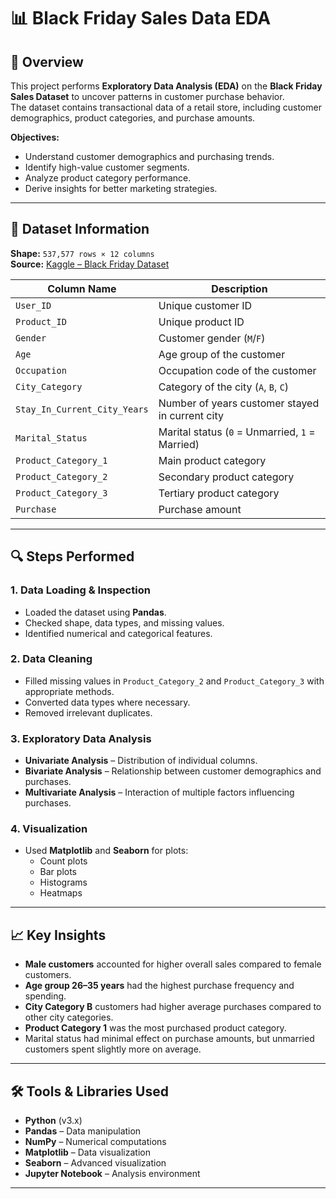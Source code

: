 # 📊 Black Friday Sales Data EDA

## 📌 Overview
This project performs **Exploratory Data Analysis (EDA)** on the **Black Friday Sales Dataset** to uncover patterns in customer purchase behavior.  
The dataset contains transactional data of a retail store, including customer demographics, product categories, and purchase amounts.

**Objectives:**
- Understand customer demographics and purchasing trends.
- Identify high-value customer segments.
- Analyze product category performance.
- Derive insights for better marketing strategies.

---

## 📂 Dataset Information
**Shape:** `537,577 rows × 12 columns`  
**Source:** [Kaggle – Black Friday Dataset](https://www.kaggle.com/datasets/sdolezel/black-friday)

| Column Name                  | Description |
|------------------------------|-------------|
| `User_ID`                    | Unique customer ID |
| `Product_ID`                 | Unique product ID |
| `Gender`                     | Customer gender (`M`/`F`) |
| `Age`                        | Age group of the customer |
| `Occupation`                 | Occupation code of the customer |
| `City_Category`              | Category of the city (`A`, `B`, `C`) |
| `Stay_In_Current_City_Years` | Number of years customer stayed in current city |
| `Marital_Status`             | Marital status (`0` = Unmarried, `1` = Married) |
| `Product_Category_1`         | Main product category |
| `Product_Category_2`         | Secondary product category |
| `Product_Category_3`         | Tertiary product category |
| `Purchase`                   | Purchase amount |

---

## 🔍 Steps Performed

### 1. Data Loading & Inspection
- Loaded the dataset using **Pandas**.
- Checked shape, data types, and missing values.
- Identified numerical and categorical features.

### 2. Data Cleaning
- Filled missing values in `Product_Category_2` and `Product_Category_3` with appropriate methods.
- Converted data types where necessary.
- Removed irrelevant duplicates.

### 3. Exploratory Data Analysis
- **Univariate Analysis** – Distribution of individual columns.
- **Bivariate Analysis** – Relationship between customer demographics and purchases.
- **Multivariate Analysis** – Interaction of multiple factors influencing purchases.

### 4. Visualization
- Used **Matplotlib** and **Seaborn** for plots:
  - Count plots
  - Bar plots
  - Histograms
  - Heatmaps

---

## 📈 Key Insights
- **Male customers** accounted for higher overall sales compared to female customers.
- **Age group 26–35 years** had the highest purchase frequency and spending.
- **City Category B** customers had higher average purchases compared to other city categories.
- **Product Category 1** was the most purchased product category.
- Marital status had minimal effect on purchase amounts, but unmarried customers spent slightly more on average.

---

## 🛠️ Tools & Libraries Used
- **Python** (v3.x)
- **Pandas** – Data manipulation
- **NumPy** – Numerical computations
- **Matplotlib** – Data visualization
- **Seaborn** – Advanced visualization
- **Jupyter Notebook** – Analysis environment

---


